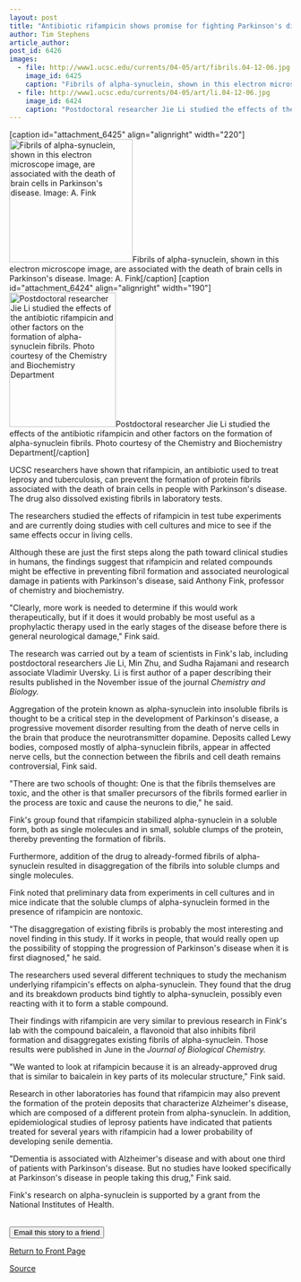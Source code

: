 ```yaml
---
layout: post
title: "Antibiotic rifampicin shows promise for fighting Parkinson's disease in laboratory tests"
author: Tim Stephens
article_author: 
post_id: 6426
images:
  - file: http://www1.ucsc.edu/currents/04-05/art/fibrils.04-12-06.jpg
    image_id: 6425
    caption: "Fibrils of alpha-synuclein, shown in this electron microscope image, are associated with the death of brain cells in Parkinson's disease. Image: A. Fink"
  - file: http://www1.ucsc.edu/currents/04-05/art/li.04-12-06.jpg
    image_id: 6424
    caption: "Postdoctoral researcher Jie Li studied the effects of the antibiotic rifampicin and other factors on the formation of alpha-synuclein fibrils. Photo courtesy of the Chemistry and Biochemistry Department"
---
```


[caption id="attachment_6425" align="alignright" width="220"]<a href="http://dev-ucsc-news.pantheonsite.io/wp-content/uploads/2004/12/fibrils.04-12-06.jpg"><img class="size-full wp-image-6425" src="http://dev-ucsc-news.pantheonsite.io/wp-content/uploads/2004/12/fibrils.04-12-06.jpg" alt="Fibrils of alpha-synuclein, shown in this electron microscope image, are associated with the death of brain cells in Parkinson's disease. Image: A. Fink" width="220" height="220" /></a>Fibrils of alpha-synuclein, shown in this electron microscope image, are associated with the death of brain cells in Parkinson's disease. Image: A. Fink[/caption]
[caption id="attachment_6424" align="alignright" width="190"]<a href="http://dev-ucsc-news.pantheonsite.io/wp-content/uploads/2004/12/li.04-12-06.jpg"><img class="size-full wp-image-6424" src="http://dev-ucsc-news.pantheonsite.io/wp-content/uploads/2004/12/li.04-12-06.jpg" alt="Postdoctoral researcher Jie Li studied the effects of the antibiotic rifampicin and other factors on the formation of alpha-synuclein fibrils. Photo courtesy of the Chemistry and Biochemistry Department" width="190" height="240" /></a>Postdoctoral researcher Jie Li studied the effects of the antibiotic rifampicin and other factors on the formation of alpha-synuclein fibrils. Photo courtesy of the Chemistry and Biochemistry Department[/caption]
<a name="content" id="content"></a>
<p>
  UCSC researchers have shown that rifampicin, an antibiotic used to treat leprosy and tuberculosis, can prevent the formation of protein fibrils associated with the death of brain cells in people with Parkinson's disease. The drug also dissolved existing fibrils in laboratory tests.
</p>
<p>
  The researchers studied the effects of rifampicin in test tube experiments and are currently doing studies with cell cultures and mice to see if the same effects occur in living cells.
</p>
<p>
  Although these are just the first steps along the path toward clinical studies in humans, the findings suggest that rifampicin and related compounds might be effective in preventing fibril formation and associated neurological damage in patients with Parkinson's disease, said Anthony Fink, professor of chemistry and biochemistry.
</p>
<p>
  "Clearly, more work is needed to determine if this would work therapeutically, but if it does it would probably be most useful as a prophylactic therapy used in the early stages of the disease before there is general neurological damage," Fink said.
</p>
<p>
  The research was carried out by a team of scientists in Fink's lab, including postdoctoral researchers Jie Li, Min Zhu, and Sudha Rajamani and research associate Vladimir Uversky. Li is first author of a paper describing their results published in the November issue of the journal <i>Chemistry and Biology.</i>
</p>
<p>
  Aggregation of the protein known as alpha-synuclein into insoluble fibrils is thought to be a critical step in the development of Parkinson's disease, a progressive movement disorder resulting from the death of nerve cells in the brain that produce the neurotransmitter dopamine. Deposits called Lewy bodies, composed mostly of alpha-synuclein fibrils, appear in affected nerve cells, but the connection between the fibrils and cell death remains controversial, Fink said.
</p>
<p>
  "There are two schools of thought: One is that the fibrils themselves are toxic, and the other is that smaller precursors of the fibrils formed earlier in the process are toxic and cause the neurons to die," he said.
</p>
<p>
  Fink's group found that rifampicin stabilized alpha-synuclein in a soluble form, both as single molecules and in small, soluble clumps of the protein, thereby preventing the formation of fibrils.
</p>
<p>
  Furthermore, addition of the drug to already-formed fibrils of alpha-synuclein resulted in disaggregation of the fibrils into soluble clumps and single molecules.
</p>
<p>
  Fink noted that preliminary data from experiments in cell cultures and in mice indicate that the soluble clumps of alpha-synuclein formed in the presence of rifampicin are nontoxic.
</p>
<p>
  "The disaggregation of existing fibrils is probably the most interesting and novel finding in this study. If it works in people, that would really open up the possibility of stopping the progression of Parkinson's disease when it is first diagnosed," he said.
</p>
<p>
  The researchers used several different techniques to study the mechanism underlying rifampicin's effects on alpha-synuclein. They found that the drug and its breakdown products bind tightly to alpha-synuclein, possibly even reacting with it to form a stable compound.
</p>
<p>
  Their findings with rifampicin are very similar to previous research in Fink's lab with the compound baicalein, a flavonoid that also inhibits fibril formation and disaggregates existing fibrils of alpha-synuclein. Those results were published in June in the <i>Journal of Biological Chemistry.</i>
</p>
<p>
  "We wanted to look at rifampicin because it is an already-approved drug that is similar to baicalein in key parts of its molecular structure," Fink said.
</p>
<p>
  Research in other laboratories has found that rifampicin may also prevent the formation of the protein deposits that characterize Alzheimer's disease, which are composed of a different protein from alpha-synuclein. In addition, epidemiological studies of leprosy patients have indicated that patients treated for several years with rifampicin had a lower probability of developing senile dementia.
</p>
<p>
  "Dementia is associated with Alzheimer's disease and with about one third of patients with Parkinson's disease. But no studies have looked specifically at Parkinson's disease in people taking this drug," Fink said.
</p>
<p>
  Fink's research on alpha-synuclein is supported by a grant from the National Institutes of Health.
</p><br>
<form>
  <input name="t1" size="-1" type="hidden"><input name="SUBMIT" type="submit" value="Email this story to a friend">
</form>
<p>
  <a href="http://currents.ucsc.edu/">Return to Front Page</a>
</p>
<p><a href="http://www1.ucsc.edu/currents/04-05/12-06/antibiotic.asp" title="Permalink to antibiotic">Source</a></p>
